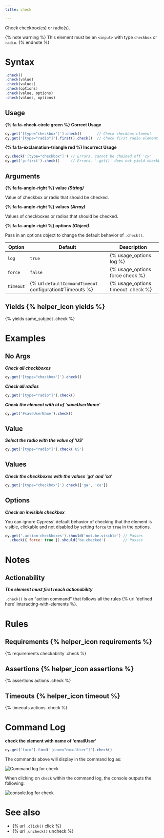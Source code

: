 ```yaml
---
title: check

---
```


Check checkbox(es) or radio(s).

{% note warning %}
This element must be an `<input>` with type `checkbox` or `radio`.
{% endnote %}

# Syntax

```javascript
.check()
.check(value)
.check(values)
.check(options)
.check(value, options)
.check(values, options)
```

## Usage

**{% fa fa-check-circle green %} Correct Usage**

```javascript
cy.get('[type="checkbox"]').check()       // Check checkbox element
cy.get('[type="radio"]').first().check()  // Check first radio element
```

**{% fa fa-exclamation-triangle red %} Incorrect Usage**

```javascript
cy.check('[type="checkbox"]') // Errors, cannot be chained off 'cy'
cy.get('p:first').check()     // Errors, '.get()' does not yield checkbox or radio
```

## Arguments

**{% fa fa-angle-right %} value**  ***(String)***

Value of checkbox or radio that should be checked.

**{% fa fa-angle-right %} values**  ***(Array)***

Values of checkboxes or radios that should be checked.

**{% fa fa-angle-right %} options**  ***(Object)***

Pass in an options object to change the default behavior of `.check()`.

Option | Default | Description
--- | --- | ---
`log` | `true` | {% usage_options log %}
`force` | `false` | {% usage_options force check %}
`timeout` | {% url `defaultCommandTimeout` configuration#Timeouts %} | {% usage_options timeout .check %}

## Yields {% helper_icon yields %}

{% yields same_subject .check %}

# Examples

## No Args

***Check all checkboxes***

```javascript
cy.get('[type="checkbox"]').check()
```

***Check all radios***

```javascript
cy.get('[type="radio"]').check()
```

***Check the element with id of 'saveUserName'***

```javascript
cy.get('#saveUserName').check()
```

## Value

***Select the radio with the value of 'US'***

```javascript
cy.get('[type="radio"]').check('US')
```

## Values

***Check the checkboxes with the values 'ga' and 'ca'***

```javascript
cy.get('[type="checkbox"]').check(['ga', 'ca'])
```

## Options

***Check an invisible checkbox***

You can ignore Cypress' default behavior of checking that the element is visible, clickable and not disabled by setting `force` to `true` in the options.

```javascript
cy.get('.action-checkboxes').should('not.be.visible') // Passes
  .check({ force: true }).should('be.checked')        // Passes
```

# Notes

## Actionability

***The element must first reach actionability***

`.check()` is an "action command" that follows all the rules {% url 'defined here' interacting-with-elements %}.

# Rules

## Requirements {% helper_icon requirements %}

{% requirements checkability .check %}

## Assertions {% helper_icon assertions %}

{% assertions actions .check %}

## Timeouts {% helper_icon timeout %}

{% timeouts actions .check %}

# Command Log

**check the element with name of 'emailUser'**

```javascript
cy.get('form').find('[name="emailUser"]').check()
```

The commands above will display in the command log as:

![Command log for check](/img/api/check/check-checkbox-in-cypress.png)

When clicking on `check` within the command log, the console outputs the following:

![console.log for check](/img/api/check/console-showing-events-on-check.png)

# See also

- {% url `.click()` click %}
- {% url `.uncheck()` uncheck %}
